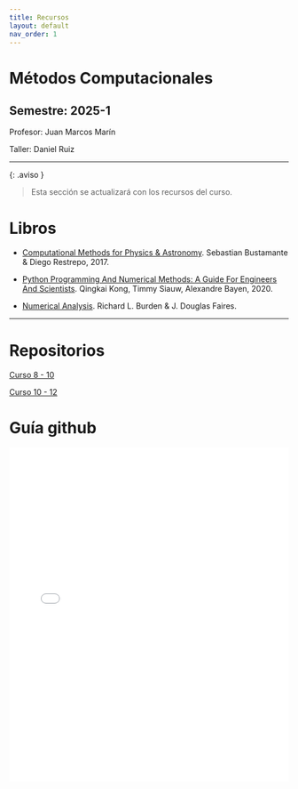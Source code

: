 ```yaml
---
title: Recursos
layout: default
nav_order: 1
---
```


# Métodos Computacionales

Semestre: 2025-1
---
Profesor: Juan Marcos Marín 

Taller: Daniel Ruiz

---
{: .aviso }
> Esta sección se actualizará con los recursos del curso.

# Libros

* [Computational Methods for Physics & Astronomy](https://restrepo.github.io/ComputationalMethods/). Sebastian Bustamante & Diego Restrepo, 2017.


* [Python Programming And Numerical Methods: A Guide For Engineers And Scientists](https://pythonnumericalmethods.studentorg.berkeley.edu/notebooks/Index.html). Qingkai Kong, Timmy Siauw, Alexandre Bayen, 2020.

* [Numerical Analysis](https://faculty.ksu.edu.sa/sites/default/files/numerical_analysis_9th.pdf). Richard L. Burden & J. Douglas Faires.

---

# Repositorios

[Curso 8 - 10](https://github.com/jmmarinr/MetodosComputacionales810)

[Curso 10 - 12](https://github.com/jmmarinr/MetodosComputacionales1012)


# Guía github

<embed src="docs/Guía Github.pdf" type="application/pdf" width="100%" height="600px" />
